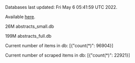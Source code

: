 Databases last updated: Fri May  6 05:41:59 UTC 2022. 

Available [here](https://github.com/cbeauhilton/ash-db/releases).


26M	abstracts_small.db

199M	abstracts_full.db

Current number of items in db:
[{"count(*)": 96904}]

Current number of scraped items in db:
[{"count(*)": 22921}]
